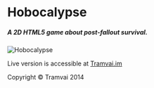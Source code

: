 # Hobocalypse
##### A 2D HTML5 game about post-fallout survival.
![Hobocalypse](http://i.imgur.com/6R8Ofme.png "Hobocalypse")

Live version is accessible at [Tramvai.im](https://www.google.com)

Copyright &copy; Tramvai 2014